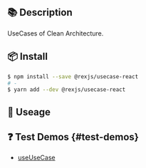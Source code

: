 ## 📚 Description
UseCases of Clean Architecture.

## 📦 Install

```bash
$ npm install --save @rexjs/usecase-react
# -
$ yarn add --dev @rexjs/usecase-react
```

## 🔨 Useage

## ❓ Test Demos {#test-demos}
- [useUseCase](https://github.com/china-liji/mic-usecase-react/blob/main/src/entityUseCase/index.test.ts)